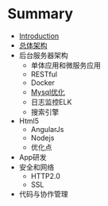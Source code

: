 # Summary

* [Introduction](README.md)
* [总体架构](zong_ti_jia_gou.md)
* 后台服务器架构
   * 单体应用和微服务应用
   * RESTful
   * Docker
   * [Mysql优化](mysqlyou_hua.md)
   * 日志监控ELK
   * 搜索引擎
* Html5
   * AngularJs
   * Nodejs
   * 优化点
* App研发
* 安全和网络
  * HTTP2.0
  * SSL
* 代码与协作管理

